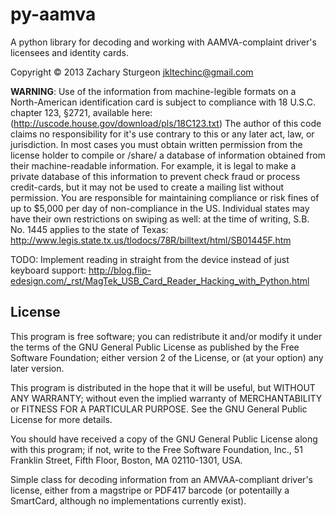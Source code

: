 py-aamva
========

A python library for decoding and working with AAMVA-complaint driver's licensees and identity cards.

Copyright © 2013 Zachary Sturgeon <jkltechinc@gmail.com>

__WARNING__:  Use of the information from machine-legible formats on
a North-American identification card is subject to compliance with
18 U.S.C. chapter 123, §2721, available here:
(http://uscode.house.gov/download/pls/18C123.txt)  The author of this
code claims no responsibility for it's use contrary to this or any
later act, law, or jurisdiction.  In most cases you must obtain
written permission from the license holder to compile or /share/ a 
database of information obtained from their machine-readable 
information.  For example, it is legal to make a private database of 
this information to prevent check fraud or process credit-cards, but
it may not be used to create a mailing list without permission.  You
are responsible for maintaining compliance or risk fines of up to
$5,000 per day of non-compliance in the US.  Individual states may
have their own restrictions on swiping as well: at the time of 
writing,  S.B. No. 1445 applies to the state of Texas:
http://www.legis.state.tx.us/tlodocs/78R/billtext/html/SB01445F.htm

TODO: Implement reading in straight from the device instead of just
keyboard support: http://blog.flip-edesign.com/_rst/MagTek_USB_Card_Reader_Hacking_with_Python.html


## License ##
This program is free software; you can redistribute it and/or modify
it under the terms of the GNU General Public License as published by
the Free Software Foundation; either version 2 of the License, or
(at your option) any later version.

This program is distributed in the hope that it will be useful,
but WITHOUT ANY WARRANTY; without even the implied warranty of
MERCHANTABILITY or FITNESS FOR A PARTICULAR PURPOSE.  See the
GNU General Public License for more details.

You should have received a copy of the GNU General Public License
along with this program; if not, write to the Free Software
Foundation, Inc., 51 Franklin Street, Fifth Floor, Boston,
MA 02110-1301, USA. 

Simple class for decoding information from an AMVAA-compliant driver's
license, either from a magstripe or PDF417 barcode (or potentailly 
a SmartCard, although no implementations currently exist).
